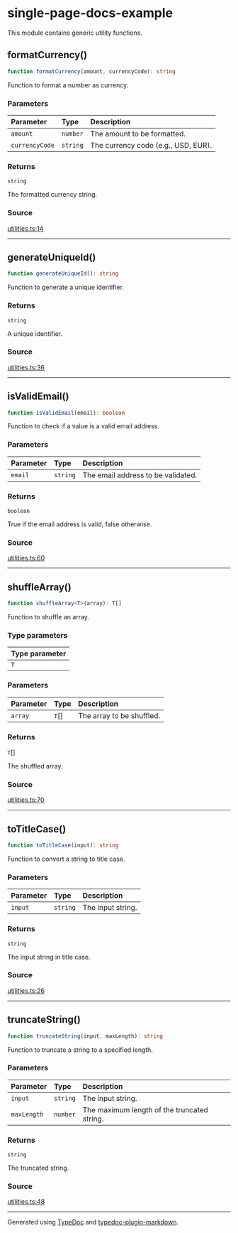 # single-page-docs-example

This module contains generic utility functions.

## formatCurrency()

```ts
function formatCurrency(amount, currencyCode): string
```

Function to format a number as currency.

### Parameters

| Parameter | Type | Description |
| :------ | :------ | :------ |
| `amount` | `number` | The amount to be formatted. |
| `currencyCode` | `string` | The currency code (e.g., USD, EUR). |

### Returns

`string`

The formatted currency string.

### Source

[utilities.ts:14](https://github.com/tgreyuk/typedoc-plugin-markdown-examples/blob/13dc594/examples/01-typedoc-plugin-markdown/src/utilities.ts#L14)

***

## generateUniqueId()

```ts
function generateUniqueId(): string
```

Function to generate a unique identifier.

### Returns

`string`

A unique identifier.

### Source

[utilities.ts:36](https://github.com/tgreyuk/typedoc-plugin-markdown-examples/blob/13dc594/examples/01-typedoc-plugin-markdown/src/utilities.ts#L36)

***

## isValidEmail()

```ts
function isValidEmail(email): boolean
```

Function to check if a value is a valid email address.

### Parameters

| Parameter | Type | Description |
| :------ | :------ | :------ |
| `email` | `string` | The email address to be validated. |

### Returns

`boolean`

True if the email address is valid, false otherwise.

### Source

[utilities.ts:60](https://github.com/tgreyuk/typedoc-plugin-markdown-examples/blob/13dc594/examples/01-typedoc-plugin-markdown/src/utilities.ts#L60)

***

## shuffleArray()

```ts
function shuffleArray<T>(array): T[]
```

Function to shuffle an array.

### Type parameters

| Type parameter |
| :------ |
| `T` |

### Parameters

| Parameter | Type | Description |
| :------ | :------ | :------ |
| `array` | `T`[] | The array to be shuffled. |

### Returns

`T`[]

The shuffled array.

### Source

[utilities.ts:70](https://github.com/tgreyuk/typedoc-plugin-markdown-examples/blob/13dc594/examples/01-typedoc-plugin-markdown/src/utilities.ts#L70)

***

## toTitleCase()

```ts
function toTitleCase(input): string
```

Function to convert a string to title case.

### Parameters

| Parameter | Type | Description |
| :------ | :------ | :------ |
| `input` | `string` | The input string. |

### Returns

`string`

The input string in title case.

### Source

[utilities.ts:26](https://github.com/tgreyuk/typedoc-plugin-markdown-examples/blob/13dc594/examples/01-typedoc-plugin-markdown/src/utilities.ts#L26)

***

## truncateString()

```ts
function truncateString(input, maxLength): string
```

Function to truncate a string to a specified length.

### Parameters

| Parameter | Type | Description |
| :------ | :------ | :------ |
| `input` | `string` | The input string. |
| `maxLength` | `number` | The maximum length of the truncated string. |

### Returns

`string`

The truncated string.

### Source

[utilities.ts:48](https://github.com/tgreyuk/typedoc-plugin-markdown-examples/blob/13dc594/examples/01-typedoc-plugin-markdown/src/utilities.ts#L48)

***

Generated using [TypeDoc](https://typedoc.org) and [typedoc-plugin-markdown](https://typedoc-plugin-markdown.org).
